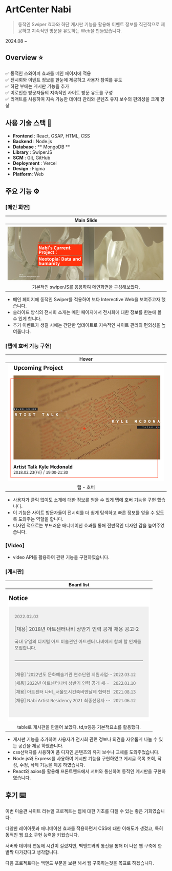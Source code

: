 # ArtCenter Nabi

> 동적인 Swiper 효과와 하단 게시판 기능을 활용해 이벤트 정보를 직관적으로 제공하고 지속적인 방문을 유도하는 Web을 만들었습니다.

2024.08 ~

## Overview ⭐️

✅ 동적인 스와이퍼 효과를 메인 페이지에 적용   
✅ 전시회와 이벤트 정보를 한눈에 제공하고 사용자 참여를 유도   
✅ 하단 부에는 게시판 기능을 추가   
✅ 이로인한 방문자들의 지속적인 사이트 방문 유도를 구성   
✅ 리액트를 사용하여 지속 가능한 데이터 관리와 콘텐츠 유지 보수의 편의성을 크게 향상   


## 사용 기술 스택 🔧

- **Frontend** : React, GSAP, HTML, CSS
- **Backend** : Node.js
- **Database** : ** MongoDB **
- **Library** : SwiperJS
- **SCM** : Git, GitHub
- **Deployment** : Vercel
- **Design** : Figma
- **Platform**: Web

    
## 주요 기능 ⚙️

### [메인 화면]

|Main Slide|
|:---:|
|<img src="public/images/Readme.image/main slide.png" />|
|기본적인 swiperJS를 응용하여 메인화면을 구성해보았다.|   

- 메인 페이지에 동적인 Swiper를 적용하여 보다 Interective Web을 보여주고자 했습니다.
- 슬라이드 방식의 전시회 소개는 메인 페이지에서 전시회에 대한 정보를 한눈에 볼 수 있게 합니다.
- 추가 이벤트가 생길 시에는 간단한 업데이트로 지속적인 사이트 관리의 편의성을 높여줍니다.

### [탭에 호버 기능 구현]

|Hover|
|:---:|
|<img src="public/images/Readme.image/tab.png" />|
|탭 - 호버 |  

- 사용자가 클릭 없이도 소개에 대한 정보를 얻을 수 있게  탭에 호버 기능을 구현 했습니다.
- 이 기능은 사이트 방문자들이 전시회를 더 쉽게 탐색하고 빠른 정보를 얻을 수 있도록 도와주는 역할을 합니다.
- 디자인 적으로는 부드러운 애니메이션 효과를 통해 전반적인 디자인 감을 높여주었습니다.

### [Video]

- video API를 활용하여 관련 기능을 구현하였습니다.

### [게시판]

|Board list|
|:---:|
|<img src="public/images/Readme.image/board.png" />|
|table로 게시판을 만들어 보았다. td,tr등등 기본적요소를 활용했다.|

- 게시판 기능을 추가하여 사용자가 전시회 관련 정보나 의견을 자유롭게 나눌 수 있는 공간을 제공 하였습니다.
- css선택자를 사용하여 폼 디자인,콘텐츠의 유지 보수나 교체를 도와주었습니다.
- Node.js와 Express를 사용하여 게시판 기능을 구현하였고 게시글 목록 조회, 작성, 수정, 삭제 기능을 제공 하였습니다.
- React와 axios를 활용해 프론트엔드에서 서버와 통신하여 동적인 게시판을 구현하였습니다.

## 후기 ⌨️

이번 미술관 사이트 리뉴얼 프로젝트는 웹에 대한 기초를 다질 수 있는 좋은 기회였습니다.

다양한 레이아웃과 애니메이션 효과를 적용하면서 CSS에 대한 이해도가 생겼고, 특히 동적인 웹 요소 구현 능력을 키웠습니다.

서버와 데이터 연동에 시간이 걸렸지만, 백엔드와의 통신을 통해 더 나은 웹 구축에 한 발짝 다가갔다고 생각합니다.

다음 프로젝트때는 백엔드 부분을 보완 해서 웹 구축하는것을 목표로 하겠습니다.

